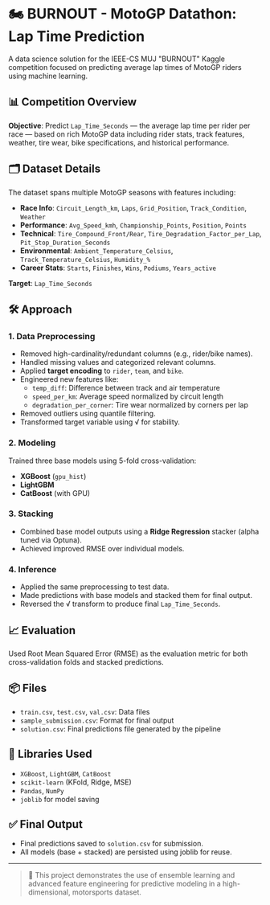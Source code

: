# 🏍️ BURNOUT - MotoGP Datathon: Lap Time Prediction

A data science solution for the IEEE-CS MUJ "BURNOUT" Kaggle competition focused on predicting average lap times of MotoGP riders using machine learning.

## 📊 Competition Overview

**Objective**: Predict `Lap_Time_Seconds` — the average lap time per rider per race — based on rich MotoGP data including rider stats, track features, weather, tire wear, bike specifications, and historical performance.

## 🗂️ Dataset Details

The dataset spans multiple MotoGP seasons with features including:

- **Race Info**: `Circuit_Length_km`, `Laps`, `Grid_Position`, `Track_Condition`, `Weather`
- **Performance**: `Avg_Speed_kmh`, `Championship_Points`, `Position`, `Points`
- **Technical**: `Tire_Compound_Front/Rear`, `Tire_Degradation_Factor_per_Lap`, `Pit_Stop_Duration_Seconds`
- **Environmental**: `Ambient_Temperature_Celsius`, `Track_Temperature_Celsius`, `Humidity_%`
- **Career Stats**: `Starts`, `Finishes`, `Wins`, `Podiums`, `Years_active`

**Target**: `Lap_Time_Seconds`

## 🛠️ Approach

### 1. Data Preprocessing
- Removed high-cardinality/redundant columns (e.g., rider/bike names).
- Handled missing values and categorized relevant columns.
- Applied **target encoding** to `rider`, `team`, and `bike`.
- Engineered new features like:
  - `temp_diff`: Difference between track and air temperature
  - `speed_per_km`: Average speed normalized by circuit length
  - `degradation_per_corner`: Tire wear normalized by corners per lap
- Removed outliers using quantile filtering.
- Transformed target variable using √ for stability.

### 2. Modeling
Trained three base models using 5-fold cross-validation:
- **XGBoost** (`gpu_hist`)
- **LightGBM**
- **CatBoost** (with GPU)

### 3. Stacking
- Combined base model outputs using a **Ridge Regression** stacker (alpha tuned via Optuna).
- Achieved improved RMSE over individual models.

### 4. Inference
- Applied the same preprocessing to test data.
- Made predictions with base models and stacked them for final output.
- Reversed the √ transform to produce final `Lap_Time_Seconds`.

## 📈 Evaluation

Used Root Mean Squared Error (RMSE) as the evaluation metric for both cross-validation folds and stacked predictions.

## 📦 Files

- `train.csv`, `test.csv`, `val.csv`: Data files
- `sample_submission.csv`: Format for final output
- `solution.csv`: Final predictions file generated by the pipeline

## 🧠 Libraries Used

- `XGBoost`, `LightGBM`, `CatBoost`
- `scikit-learn` (KFold, Ridge, MSE)
- `Pandas`, `NumPy`
- `joblib` for model saving

## ✅ Final Output

- Final predictions saved to `solution.csv` for submission.
- All models (base + stacked) are persisted using joblib for reuse.

---

> 🚀 This project demonstrates the use of ensemble learning and advanced feature engineering for predictive modeling in a high-dimensional, motorsports dataset.
